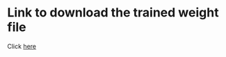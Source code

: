 # Link to download the trained weight file
Click [here](https://drive.google.com/drive/folders/1htmQCw3RN1P-7mNP6quRxuBvbRXg2tPU?usp=sharing)

